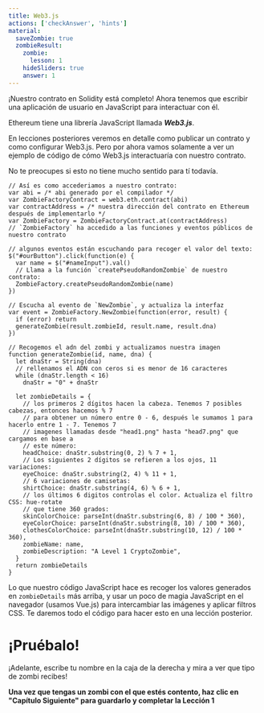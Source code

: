 ```yaml
---
title: Web3.js
actions: ['checkAnswer', 'hints']
material:
  saveZombie: true
  zombieResult:
    zombie:
      lesson: 1
    hideSliders: true
    answer: 1
---
```


¡Nuestro contrato en Solidity está completo! Ahora tenemos que escribir una aplicación de usuario en JavaScript para interactuar con él.

Ethereum tiene una librería JavaScript llamada **_Web3.js_**.

En lecciones posteriores veremos en detalle como publicar un contrato y como configurar Web3.js. Pero por ahora vamos solamente a ver un ejemplo de código de cómo Web3.js interactuaría con nuestro contrato.

No te preocupes si esto no tiene mucho sentido para tí todavía.

```
// Así es como accederiamos a nuestro contrato:
var abi = /* abi generado por el compilador */
var ZombieFactoryContract = web3.eth.contract(abi)
var contractAddress = /* nuestra dirección del contrato en Ethereum después de implementarlo */
var ZombieFactory = ZombieFactoryContract.at(contractAddress)
// `ZombieFactory` ha accedido a las funciones y eventos públicos de nuestro contrato

// algunos eventos están escuchando para recoger el valor del texto:
$("#ourButton").click(function(e) {
  var name = $("#nameInput").val()
  // Llama a la función `createPseudoRandomZombie` de nuestro contrato:
  ZombieFactory.createPseudoRandomZombie(name)
})

// Escucha al evento de `NewZombie`, y actualiza la interfaz
var event = ZombieFactory.NewZombie(function(error, result) {
  if (error) return
  generateZombie(result.zombieId, result.name, result.dna)
})

// Recogemos el adn del zombi y actualizamos nuestra imagen
function generateZombie(id, name, dna) {
  let dnaStr = String(dna)
  // rellenamos el ADN con ceros si es menor de 16 caracteres
  while (dnaStr.length < 16)
    dnaStr = "0" + dnaStr

  let zombieDetails = {
    // los primeros 2 dígitos hacen la cabeza. Tenemos 7 posibles cabezas, entonces hacemos % 7
    // para obtener un número entre 0 - 6, después le sumamos 1 para hacerlo entre 1 - 7. Tenemos 7
    // imagenes llamadas desde "head1.png" hasta "head7.png" que cargamos en base a 
    // este número:
    headChoice: dnaStr.substring(0, 2) % 7 + 1,
    // Los siguientes 2 dígitos se refieren a los ojos, 11 variaciones:
    eyeChoice: dnaStr.substring(2, 4) % 11 + 1,
    // 6 variaciones de camisetas:
    shirtChoice: dnaStr.substring(4, 6) % 6 + 1,
    // los últimos 6 digitos controlas el color. Actualiza el filtro CSS: hue-rotate
    // que tiene 360 grados:
    skinColorChoice: parseInt(dnaStr.substring(6, 8) / 100 * 360),
    eyeColorChoice: parseInt(dnaStr.substring(8, 10) / 100 * 360),
    clothesColorChoice: parseInt(dnaStr.substring(10, 12) / 100 * 360),
    zombieName: name,
    zombieDescription: "A Level 1 CryptoZombie",
  }
  return zombieDetails
}
```
Lo que nuestro código JavaScript hace es recoger los valores generados en `zombieDetails` más arriba, y usar un poco de magia JavaScript en el navegador (usamos Vue.js) para intercambiar las imágenes y aplicar filtros CSS. Te daremos todo el código para hacer esto en una lección posterior.

# ¡Pruébalo!

¡Adelante, escribe tu nombre en la caja de la derecha y mira a ver que tipo de zombi recibes!

**Una vez que tengas un zombi con el que estés contento, haz clic en "Capítulo Siguiente" para guardarlo y completar la Lección 1**
